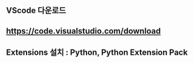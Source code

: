 ## VScode 다운로드
## https://code.visualstudio.com/download
## Extensions 설치 : Python, Python Extension Pack